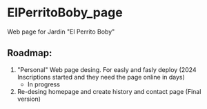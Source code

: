 # ElPerritoBoby_page
Web page for Jardin "El Perrito Boby"
## Roadmap:
1. "Personal" Web page desing. For easly and fasly deploy (2024 Inscriptions started and they need the page online in days)
    - In progress
2. Re-desing homepage and create history and contact page (Final version)